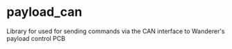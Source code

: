 # payload_can
Library for used for sending commands via the CAN interface to Wanderer's
payload control PCB
